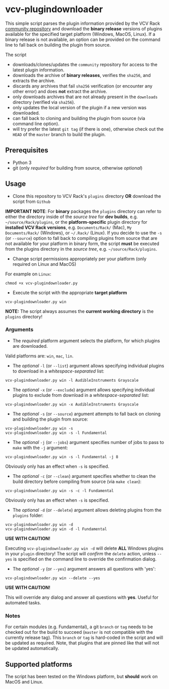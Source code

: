 # vcv-plugindownloader

This simple script parses the plugin information provided by the VCV Rack [community repository](https://github.com/VCVRack/community)
and download the **binary release** versions of plugins available for the specified target platform (Windows, MacOS, Linux).
If a binary release is not available, an option can be provided on the command line to fall back on building the plugin from source.

The script

- downloads/clones/updates the `community` repository for access to the latest plugin information.
- downloads the archive of **binary releases**, verifies the `sha256`, and extracts the archive.
- discards any archives that fail `sha256` verification (or encounter any other error) and does **not** extract the archive.
- only downloads archives that are not already present in the `downloads` directory (verified via `sha256`).
- only updates the local version of the plugin if a new version was downloaded.
- can fall back to cloning and building the plugin from source (via command line option).
- will try prefer the latest `git tag` (if there is one), otherwise check out the `HEAD` of the `master` branch to build the plugin.

## Prerequisites

- Python 3
- git (only *required* for building from source, otherwise *optional*)

## Usage

- Clone this repository to VCV Rack's `plugins` directory **OR** download the script from `Github`

**IMPORTANT NOTE**:
For **binary** packages the `plugins` directory can refer to either the directory inside of the *source tree* for **dev builds**, e.g. `~/source/Rack/plugins`, or
the **platform-specific** plugin directory for **installed VCV Rack versions**, e.g. `Documents/Rack/` (Mac), `My Documents/Rack/` (Windows), or `~/.Rack/` (Linux).
If you decide to use the `-s` (or `--source`) option to fall back to compiling plugins from source that are not available for your platform
in binary form, the script **must** be executed from the plugins directory in the *source tree*, e.g. `~/source/Rack/plugins`.


- Change script permissions appropriately per your platform (only required on Linux and MacOS)

For example on `Linux`:

```
chmod +x vcv-plugindownloader.py
```

- Execute the script with the appropriate **target platform**

```
vcv-plugindownloader.py win
```

**NOTE:** The script always assumes the **current working directory** is the `plugins` directory!

### Arguments

- The *required* platform argument selects the platform, for which plugins are downloaded.

Valid platforms are: `win`, `mac`, `lin`.

- The *optional* `-l` (or `--list`) argument allows specifying individual plugins to download in a *whitespace-separated* list:

```
vcv-plugindownloader.py win -l AudibleInstruments Grayscale
```

- The *optional* `-x` (or `--exclude`) argument allows specifying individual plugins to exclude from download in a *whitespace-separated* list:

```
vcv-plugindownloader.py win -x AudibleInstruments Grayscale
```

- The *optional* `-s` (or `--source`) argument attempts to fall back on cloning and building the plugin from source:

```
vcv-plugindownloader.py win -s
vcv-plugindownloader.py win -s -l Fundamental
```

- The *optional* `-j` (or `--jobs`) argument specifies number of jobs to pass to `make` with the `-j` argument:

```
vcv-plugindownloader.py win -s -l Fundamental -j 8
```

Obviously only has an effect when `-s` is specified.

- The *optional* `-c` (or `--clean`) argument specifies whether to clean the build directory before compiling from source (via `make clean`):

```
vcv-plugindownloader.py win -s -c -l Fundamental
```

Obviously only has an effect when `-s` is specified.

- The *optional* `-d` (or `--delete`) argument allows deleting plugins from the `plugins` folder:

```
vcv-plugindownloader.py win -d
vcv-plugindownloader.py win -d -l Fundamental
```

**USE WITH CAUTION!**

Executing `vcv-plugindownloader.py win -d` will delete **ALL** Windows plugins in your `plugin` directory!
The script will *confirm* the `delete` action, unless `--yes` is specified on the command line to override the confirmation dialog.

- The *optional* `-y` (or `--yes`) argument answers all questions with 'yes':

```
vcv-plugindownloader.py win --delete --yes
```

**USE WITH CAUTION!**

This will override any dialog and answer all questions with **yes**. Useful for automated tasks.

### Notes

For certain modules (e.g. Fundamental), a git `branch` or `tag` needs to be checked out for the build to succeed
(`master` is not compatible with the currently release tag).
This `branch` or `tag` is hard-coded in the script and will be updated as required. Note, that plugins that are
pinned like that will not be updated automatically.

## Supported platforms

The script has been tested on the Windows platform, but **should** work on MacOS and Linux.
